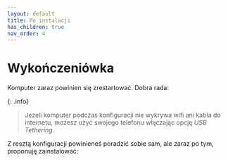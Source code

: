 ```yaml
---
layout: default
title: Po instalacji
has_children: true
nav_order: 4
---
```

<!-- markdownlint-disable MD025 -->
# Wykończeniówka

Komputer zaraz powinien się zrestartować. Dobra rada:

{: .info}
> Jeżeli komputer podczas konfiguracji nie wykrywa wifi ani kabla do internetu, możesz użyć swojego telefonu włączając opcję *USB Tethering*.

Z resztą konfiguracji powinieneś poradzić sobie sam, ale zaraz po tym, proponuję zainstalować:
